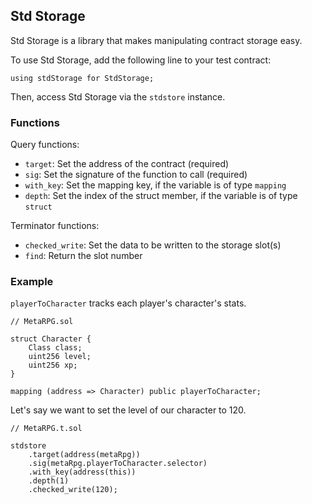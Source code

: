 ## Std Storage

Std Storage is a library that makes manipulating contract storage easy.

To use Std Storage, add the following line to your test contract:

```solidity
using stdStorage for StdStorage;
```

Then, access Std Storage via the `stdstore` instance.

### Functions

Query functions:

- `target`: Set the address of the contract (required)
- `sig`: Set the signature of the function to call (required)
- `with_key`: Set the mapping key, if the variable is of type `mapping`
- `depth`: Set the index of the struct member, if the variable is of type `struct`

Terminator functions:

- `checked_write`: Set the data to be written to the storage slot(s)
- `find`: Return the slot number

### Example

`playerToCharacter` tracks each player's character's stats.

```solidity
// MetaRPG.sol

struct Character {
    Class class;
    uint256 level;
    uint256 xp;
}

mapping (address => Character) public playerToCharacter;
```

Let's say we want to set the level of our character to 120.

```solidity
// MetaRPG.t.sol

stdstore
    .target(address(metaRpg))
    .sig(metaRpg.playerToCharacter.selector)
    .with_key(address(this))
    .depth(1)
    .checked_write(120);
```